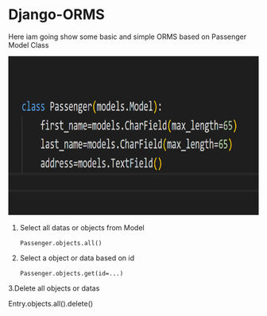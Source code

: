 # Django-ORMS

Here iam going show some basic and simple ORMS based on Passenger Model Class

<img src="images/Capture.PNG" width="760" height="320">

1. Select all datas or objects from Model

       Passenger.objects.all()
       
2. Select a object or data based on id

       Passenger.objects.get(id=...)
 
 3.Delete all objects or datas
 
  Entry.objects.all().delete()

